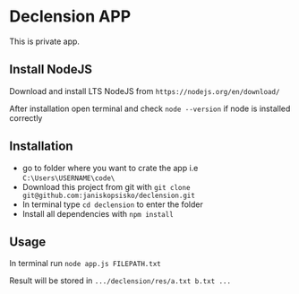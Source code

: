 # Declension APP

This is private app.

## Install NodeJS

Download and install LTS NodeJS from `https://nodejs.org/en/download/`

After installation open terminal and check `node --version` if node is installed correctly

## Installation

- go to folder where you want to crate the app i.e `C:\Users\USERNAME\code\`
- Download this project from git with `git clone git@github.com:janiskopsisko/declension.git`
- In terminal type `cd declension` to enter the folder 
- Install all dependencies with `npm install`

## Usage

In terminal run `node app.js FILEPATH.txt`

Result will be stored in `.../declension/res/a.txt b.txt ...`